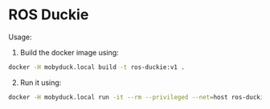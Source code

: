 # ROS Duckie

Usage:

1. Build the docker image using:
```bash
docker -H mobyduck.local build -t ros-duckie:v1 .
```

2. Run it using:
```bash
docker -H mobyduck.local run -it --rm --privileged --net=host ros-duckie:v1
```

